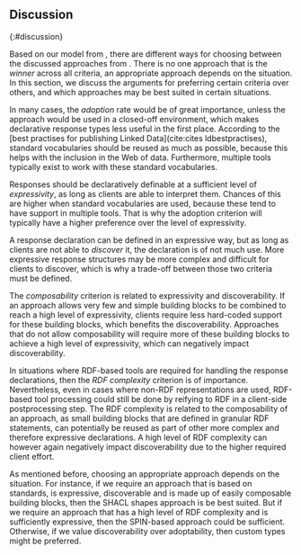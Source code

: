 ## Discussion
{:#discussion}

Based on our model from [](#comparison-model), there are different ways for choosing between the discussed approaches from [](#approaches).
There is no one approach that is the _winner_ across all criteria,
an appropriate approach depends on the situation.
In this section, we discuss the arguments for preferring certain criteria over others,
and which approaches may be best suited in certain situations.

In many cases, the _adoption_ rate would be of great importance,
unless the approach would be used in a closed-off environment,
which makes declarative response types less useful in the first place.
According to the [best practises for publishing Linked Data](cite:cites ldbestpractises),
standard vocabularies should be reused as much as possible,
because this helps with the inclusion in the Web of data.
Furthermore, multiple tools typically exist to work with these standard vocabularies.

Responses should be declaratively definable at a sufficient level of _expressivity_,
as long as clients are able to interpret them.
Chances of this are higher when standard vocabularies are used,
because these tend to have support in multiple tools.
That is why the adoption criterion will typically have a higher preference over the level of expressivity.

A response declaration can be defined in an expressive way,
but as long as clients are not able to _discover_ it,
the declaration is of not much use.
More expressive response structures may be more complex and difficult for clients to discover,
which is why a trade-off between those two criteria must be defined.

The _composability_ criterion is related to expressivity and discoverability.
If an approach allows very few and simple building blocks to be combined to reach a high level of expressivity,
clients require less hard-coded support for these building blocks, which benefits the discoverability.
Approaches that do not allow composability will require more of these building blocks to
achieve a high level of expressivity, which can negatively impact discoverability.

In situations where RDF-based tools are required for
handling the response declarations, then the _RDF complexity_ criterion is of importance.
Nevertheless, even in cases where non-RDF representations are used,
RDF-based tool processing could still be done by reifying to RDF in a client-side postprocessing step.
The RDF complexity is related to the composability of an approach,
as small building blocks that are defined in granular RDF statements,
can potentially be reused as part of other more complex and therefore expressive declarations.
A high level of RDF complexity can however again negatively impact discoverability due to the higher required client effort.

As mentioned before, choosing an appropriate approach depends on the situation.
For instance, if we require an approach that is based on standards,
is expressive, discoverable and is made up of easily composable building blocks,
then the SHACL shapes approach is be best suited.
But if we require an approach that has a high level of RDF complexity and is sufficiently expressive,
then the SPIN-based approach could be sufficient.
Otherwise, if we value discoverability over adoptability, then custom types might be preferred.

